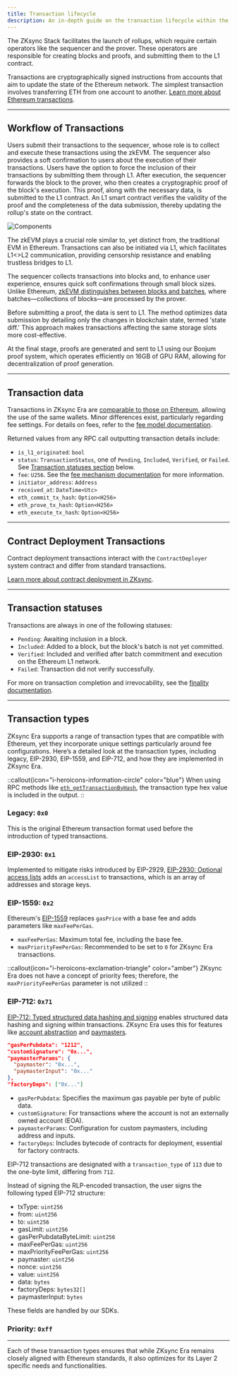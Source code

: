 ```yaml
---
title: Transaction lifecycle
description: An in-depth guide on the transaction lifecycle within the ZKsync Stack, explaining the roles of the sequencer and prover, and detailing the transaction statuses and types in ZKsync Era.
---
```


The ZKsync Stack facilitates the launch of rollups, which require certain operators like the sequencer and the prover.
These operators are responsible for creating blocks and proofs, and submitting them to the L1 contract.

Transactions are cryptographically signed instructions from accounts that aim to update the state of the Ethereum network.
The simplest transaction involves transferring ETH from one account to another.
[Learn more about Ethereum transactions](https://ethereum.org/en/developers/docs/transactions/).

---
## Workflow of Transactions

Users submit their transactions to the sequencer, whose role is to collect and execute these transactions using the zkEVM.
The sequencer also provides a soft confirmation to users about the execution of their transactions.
Users have the option to force the inclusion of their transactions by submitting them through L1.
After execution, the sequencer forwards the block to the prover, who then creates a cryptographic proof of the block's execution.
This proof, along with the necessary data, is submitted to the L1 contract.
An L1 smart contract verifies the validity of the proof and the completeness of the data submission, thereby updating the rollup's state on the contract.

![Components](/images/zk-stack/l2-components.png)

The zkEVM plays a crucial role similar to, yet distinct from, the traditional EVM in Ethereum.
Transactions can also be initiated via L1, which facilitates L1<>L2 communication, providing censorship resistance and enabling trustless bridges to L1.

The sequencer collects transactions into blocks and, to enhance user experience, ensures quick soft confirmations through small block sizes.
Unlike Ethereum, [zkEVM distinguishes between blocks and batches](blocks#batch-vs-block-vs-transaction),
where batches—collections of blocks—are processed by the prover.

Before submitting a proof, the data is sent to L1.
The method optimizes data submission by detailing only the changes in blockchain state, termed 'state diff.'
This approach makes transactions affecting the same storage slots more cost-effective.

At the final stage, proofs are generated and sent to L1 using our Boojum proof system,
which operates efficiently on 16GB of GPU RAM, allowing for decentralization of proof generation.

---
## Transaction data

Transactions in ZKsync Era are [comparable to those on Ethereum](https://ethereum.org/en/developers/docs/transactions/),
allowing the use of the same wallets.
Minor differences exist, particularly regarding fee settings.
For details on fees, refer to the [fee model documentation](/zksync-protocol/rollup/fee-model).

Returned values from any RPC call outputting transaction details include:

- `is_l1_originated`: `bool`
- `status`: `TransactionStatus`, one of `Pending`, `Included`, `Verified`, or `Failed`. See [Transaction statuses section](#transaction-statuses) below.
- `fee`: `U256`. See the [fee mechanism documentation](/zksync-protocol/rollup/fee-model) for more information.
- `initiator_address`: `Address`
- `received_at`: `DateTime<Utc>`
- `eth_commit_tx_hash`: `Option<H256>`
- `eth_prove_tx_hash`: `Option<H256>`
- `eth_execute_tx_hash`: `Option<H256>`

---
## Contract Deployment Transactions

<!-- TODO: Check links here and below -->

Contract deployment transactions interact with the `ContractDeployer` system contract and differ from standard transactions.

[Learn more about contract deployment in ZKsync](/zksync-protocol/differences/contract-deployment).

---
## Transaction statuses

Transactions are always in one of the following statuses:

- `Pending`: Awaiting inclusion in a block.
- `Included`: Added to a block, but the block's batch is not yet committed.
- `Verified`: Included and verified after batch commitment and execution on the Ethereum L1 network.
- `Failed`: Transaction did not verify successfully.

For more on transaction completion and irrevocability, see the [finality documentation](finality).

---
## Transaction types

ZKsync Era supports a range of transaction types that are compatible with Ethereum,
yet they incorporate unique settings particularly around fee configurations.
Here’s a detailed look at the transaction types,
including legacy, EIP-2930, EIP-1559, and EIP-712, and how they are implemented in ZKsync Era.

::callout{icon="i-heroicons-information-circle" color="blue"}
When using RPC methods like [`eth_getTransactionByHash`](https://ethereum.github.io/execution-apis/api-documentation/),
the transaction type hex value is included in the output.
::

### Legacy: `0x0`

This is the original Ethereum transaction format used before the introduction of typed transactions.

### EIP-2930: `0x1`

Implemented to mitigate risks introduced by EIP-2929, [EIP-2930: Optional access lists](https://eips.ethereum.org/EIPS/eip-2930)
adds an `accessList` to transactions, which is an array of addresses and storage keys.

### EIP-1559: `0x2`

Ethereum's [EIP-1559](https://eips.ethereum.org/EIPS/eip-1559) replaces `gasPrice` with a base fee and adds parameters like `maxFeePerGas`.

- `maxFeePerGas`: Maximum total fee, including the base fee.
- `maxPriorityFeePerGas`: Recommended to be set to `0` for ZKsync Era transactions.

::callout{icon="i-heroicons-exclamation-triangle" color="amber"}
ZKsync Era does not have a concept of priority fees; therefore, the `maxPriorityFeePerGas` parameter is not utilized
::

### EIP-712: `0x71`

[EIP-712: Typed structured data hashing and signing](https://eips.ethereum.org/EIPS/eip-712)
enables structured data hashing and signing within transactions.
ZKsync Era uses this for features like [account abstraction](/zksync-protocol/account-abstraction) and [paymasters](/zksync-protocol/account-abstraction/paymasters).

```json
"gasPerPubdata": "1212",
"customSignature": "0x...",
"paymasterParams": {
  "paymaster": "0x...",
  "paymasterInput": "0x..."
},
"factoryDeps": ["0x..."]
```

- `gasPerPubdata`: Specifies the maximum gas payable per byte of public data.
- `customSignature`: For transactions where the account is not an externally owned account (EOA).
- `paymasterParams`: Configuration for custom paymasters, including address and inputs.
- `factoryDeps`: Includes bytecode of contracts for deployment, essential for factory contracts.

EIP-712 transactions are designated with a `transaction_type` of `113` due to the one-byte limit, differing from `712`.

Instead of signing the RLP-encoded transaction, the user signs the following typed EIP-712 structure:

- txType: `uint256`
- from: `uint256`
- to: `uint256`
- gasLimit: `uint256`
- gasPerPubdataByteLimit: `uint256`
- maxFeePerGas: `uint256`
- maxPriorityFeePerGas: `uint256`
- paymaster: `uint256`
- nonce: `uint256`
- value: `uint256`
- data: `bytes`
- factoryDeps: `bytes32[]`
- paymasterInput: `bytes`

These fields are handled by our SDKs.

### Priority: `0xff`

<!-- TODO: update link -->
<!-- This transaction type is specific to ZKsync Era and is used for [L1 to L2 transactions](../../build/tutorials/how-to/send-transaction-l1-l2.md), -->
<!-- highlighting the unique multi-layer interaction that does not exist on Ethereum L1. -->

---

Each of these transaction types ensures that while ZKsync Era remains closely aligned with Ethereum standards,
it also optimizes for its Layer 2 specific needs and functionalities.
